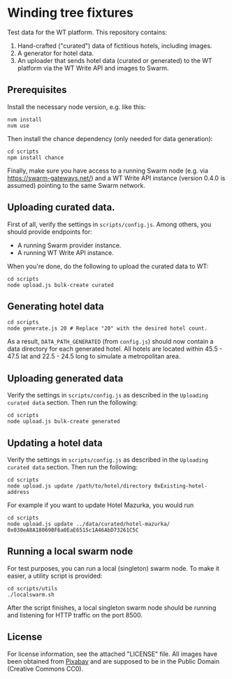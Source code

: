 # Winding tree fixtures

Test data for the WT platform. This repository contains:

1. Hand-crafted ("curated") data of fictitious hotels, including images.
2. A generator for hotel data.
3. An uploader that sends hotel data (curated or generated) to
   the WT platform via the WT Write API and images to Swarm.

## Prerequisites

Install the necessary node version, e.g. like this:

```
nvm install
nvm use
```

Then install the chance dependency (only needed for data
generation):

```
cd scripts
npm install chance
```

Finally, make sure you have access to a running Swarm node
(e.g. via https://swarm-gateways.net/) and a WT Write API instance
(version 0.4.0 is assumed) pointing to the same Swarm network.

## Uploading curated data.

First of all, verify the settings in `scripts/config.js`. Among
others, you should provide endpoints for:

  - A running Swarm provider instance.
  - A running WT Write API instance.

When you're done, do the following to upload the curated data
to WT:

```
cd scripts
node upload.js bulk-create curated
```

## Generating hotel data

```
cd scripts
node generate.js 20 # Replace "20" with the desired hotel count.
```

As a result, `DATA_PATH_GENERATED` (from `config.js`) should now
contain a data directory for each generated hotel. All hotels
are located within 45.5 - 47.5 lat and 22.5 - 24.5 long to
simulate a metropolitan area.

## Uploading generated data

Verify the settings in `scripts/config.js` as described in the
`Uploading curated data` section. Then run the following:

```
cd scripts
node upload.js bulk-create generated
```

## Updating a hotel data
Verify the settings in `scripts/config.js` as described in the
`Uploading curated data` section. Then run the following:

```
cd scripts
node upload.js update /path/to/hotel/directory 0xExisting-hotel-address
```

For example if you want to update Hotel Mazurka, you would run
```
cd scripts
node upload.js update ../data/curated/hotel-mazurka/ 0x030eA8A18069BF6a0EaE6515c1A46AbD73261C5C
```


## Running a local swarm node

For test purposes, you can run a local (singleton) swarm node. To make it
easier, a utility script is provided:

```
cd scripts/utils
./localswarm.sh
```

After the script finishes, a local singleton swarm node should
be running and listening for HTTP traffic on the port 8500.

## License

For license information, see the attached "LICENSE" file. All
images have been obtained from [Pixabay](https://pixabay.com)
and are supposed to be in the Public Domain (Creative Commons
CC0).
